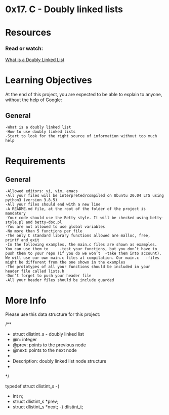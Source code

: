 # 0x17. C - Doubly linked lists

# Resources

### Read or watch:

[What is a Doubly Linked List](https://www.youtube.com/watch?v=k0pjD12bzP0)<br>

# Learning Objectives

At the end of this project, you are expected to be able to explain to anyone, without the help of Google:

## General
	
	-What is a doubly linked list
	-How to use doubly linked lists
	-Start to look for the right source of information without too much help

# Requirements

## General

	-Allowed editors: vi, vim, emacs
	-All your files will be interpreted/compiled on Ubuntu 20.04 LTS using python3 (version 3.8.5)
	-All your files should end with a new line
	-A README.md file, at the root of the folder of the project is mandatory
	-Your code should use the Betty style. It will be checked using betty-style.pl and betty-doc.pl
	-You are not allowed to use global variables
	-No more than 5 functions per file
	-The only C standard library functions allowed are malloc, free, printf and exit
	-In the following examples, the main.c files are shown as examples. You can use them to 	-test your functions, but you don’t have to push them to your repo (if you do we won’t 	-take them into account). We will use our own main.c files at compilation. Our main.c 	-files might be different from the one shown in the examples
	-The prototypes of all your functions should be included in your header file called lists.h
	-Don’t forget to push your header file
	-All your header files should be include guarded

# More Info
Please use this data structure for this project:

/**
 * struct dlistint_s - doubly linked list
 * @n: integer
 * @prev: points to the previous node
 * @next: points to the next node
 *
 * Description: doubly linked list node structure
 * 
 */

typedef struct dlistint_s
-{
-    int n;
-    struct dlistint_s *prev;
-    struct dlistint_s *next;
-} dlistint_t;

